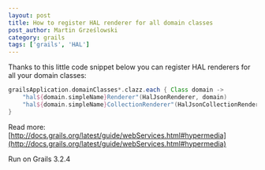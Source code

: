 ```yaml
---
layout: post
title: How to register HAL renderer for all domain classes 
post_author: Martin Grześlowski
category: grails
tags: ['grails', 'HAL'] 
---
```

Thanks to this little code snippet below you can register HAL renderers for all your domain classes:

```groovy
grailsApplication.domainClasses*.clazz.each { Class domain ->
	"hal${domain.simpleName}Renderer"(HalJsonRenderer, domain)
	"hal${domain.simpleName}CollectionRenderer"(HalJsonCollectionRenderer, domain)
}
```

Read more: [http://docs.grails.org/latest/guide/webServices.html#hypermedia](http://docs.grails.org/latest/guide/webServices.html#hypermedia)

Run on Grails 3.2.4